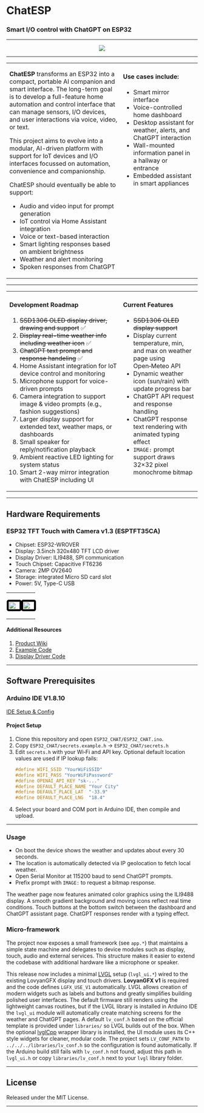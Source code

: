 <h1 align="left" class="rainbow">ChatESP</h1>
<h3 align="left">Smart I/O control with ChatGPT on ESP32</h3>

---

<p align="center">
  <img src="chatESP-banner.gif">
</p>

---

<table>
  <tr>
    <td style="vertical-align:top; width:60%">

**ChatESP** transforms an ESP32 into a compact, portable AI companion and smart interface. The long-term goal is to develop a full-feature home automation and control interface that can manage sensors, I/O devices, and user interactions via voice, video, or text.

This project aims to evolve into a modular, AI-driven platform with support for IoT devices and I/O interfaces focussed on automation, convenience and companionship.

ChatESP should eventually be able to support:

- Audio and video input for prompt generation  
- IoT control via Home Assistant integration  
- Voice or text-based interaction  
- Smart lighting responses based on ambient brightness  
- Weather and alert monitoring  
- Spoken responses from ChatGPT  

</td>
    <td style="vertical-align:top; padding-left:1%; width:40%">

<h4>Use cases include:</h4>

- Smart mirror interface  
- Voice-controlled home dashboard  
- Desktop assistant for weather, alerts, and ChatGPT interaction  
- Wall-mounted information panel in a hallway or entrance  
- Embedded assistant in smart appliances  

</td>
  </tr>
</table>


---

<table>
  <tr>
    <td style="vertical-align:top; width:60%">

#### Development Roadmap

1. ~~SSD1306 OLED display driver, drawing and support~~ ✅  
2. ~~Display real-time weather info including weather icon~~ ✅  
3. ~~ChatGPT text prompt and response handeling~~ ✅  
4. Home Assistant integration for IoT device control and monitoring  
5. Microphone support for voice-driven prompts  
6. Camera integration to support image & video prompts (e.g., fashion suggestions)  
7. Larger display support for extended text, weather maps, or dashboards  
8. Small speaker for reply/notification playback  
9. Ambient reactive LED lighting for system status  
10. Smart 2-way mirror integration with ChatESP including UI  

</td>
    <td style="vertical-align:top; padding-left:1%; width:60%">

#### Current Features

- ~~SSD1306 OLED display support~~ 
- Display current temperature, min, and max on weather page using Open‑Meteo API  
- Dynamic weather icon (sun/rain) with update progress bar  
- ChatGPT API request and response handling  
- ChatGPT response text rendering with animated typing effect  
- `IMAGE:` prompt support draws 32×32 pixel monochrome bitmap  

</td>
  </tr>
</table>

---

## Hardware Requirements
### ESP32 TFT Touch with Camera v1.3 (ESPTFT35CA)

- Chipset: ESP32-WROVER
- Display: 3.5inch 320x480 TFT LCD driver
- Display Driver: ILI9488, SPI communication
- Touch Chipset: Capacitive FT6236
- Camera: 2MP OV2640
- Storage: integrated Micro SD card slot
- Power: 5V, Type-C USB

<table>
  <tr>
    <td style="horizontal-align:middle; padding-left:1%; width:50%">
      <p align="left">
        <img src="https://i.ibb.co/N2gCqTf/ESPTFT35-CA-008.jpg" width="100%" style="border: 5px solid black; border-radius: 5px;">
      </p>
    </td>
    <td style="horizontal-align:middle; padding-left:1%; width:50%">
      <p align="left">
        <img src="https://i.ibb.co/thgTHgH/ESPTFT35-CA-007.jpg" width="100%" style="border: 5px solid black; border-radius: 5px;">
      </p>
    </td>
  </tr>
</table>

#### Additional Resources
1. [Product Wiki](https://wiki.makerfabs.com/MaTouch_3.5_TFT_Touch_with_Camera.html)
2. [Example Code](https://github.com/Makerfabs/Project_Touch-Screen-Camera)
3. [Display Driver Code](https://github.com/microrobotics/ESPTFT35CA)

---

## Software Prerequisites
### Arduino IDE V1.8.10
[IDE Setup & Config](https://www.arduino.cc/en/software) 

#### Project Setup

1. Clone this repository and open `ESP32_CHAT/ESP32_CHAT.ino`.
2. Copy `ESP32_CHAT/secrets.example.h` → `ESP32_CHAT/secrets.h`
3. Edit `secrets.h` with your Wi‑Fi and API key. Optional default location values are used if IP lookup fails:
   ```cpp
   #define WIFI_SSID "YourWiFiSSID"
   #define WIFI_PASS "YourWiFiPassword"
   #define OPENAI_API_KEY "sk-..."
   #define DEFAULT_PLACE_NAME "Your City"
   #define DEFAULT_PLACE_LAT  "-33.9"
   #define DEFAULT_PLACE_LNG  "18.4"
   ```
4. Select your board and COM port in Arduino IDE, then compile and upload.

---

### Usage

- On boot the device shows the weather and updates about every 30 seconds.
- The location is automatically detected via IP geolocation to fetch local weather.
- Open Serial Monitor at 115200 baud to send ChatGPT prompts.
- Prefix prompt with `IMAGE:` to request a bitmap response.

The weather page now features animated color graphics using the ILI9488
display. A smooth gradient background and moving icons reflect real
time conditions. Touch buttons at the bottom switch between the
dashboard and ChatGPT assistant page. ChatGPT responses render with a
typing effect.

### Micro-framework

The project now exposes a small framework (see `app.*`) that maintains a
simple state machine and delegates to device modules such as display,
touch, audio and external services. This structure makes it easier to
extend the codebase with additional hardware like a microphone or
speaker.

This release now includes a minimal [LVGL](https://github.com/lvgl/lvgl)
setup (`lvgl_ui.*`) wired to the existing LovyanGFX display and touch
drivers.  **LovyanGFX v1** is required and the code defines
`LGFX_USE_V1` automatically. LVGL allows creation of modern widgets such
as labels and buttons and greatly simplifies building polished user
interfaces.  The
default firmware still renders using the lightweight canvas routines,
but if the LVGL library is installed in Arduino IDE the `lvgl_ui`
module will automatically create matching screens for the weather and
ChatGPT pages.  A default `lv_conf.h` based on the official template is
provided under `libraries/` so LVGL builds out of the box.  When the
optional [lvglCpp](https://github.com/dev-board-tech/lvglCpp) wrapper
library is installed, the UI module uses its C++ style widgets for
cleaner, modular code.
The project sets `LV_CONF_PATH` to `../../../libraries/lv_conf.h` so the
configuration is found automatically. If the Arduino build still fails
with `lv_conf.h` not found, adjust this path in `lvgl_ui.h` or copy
`libraries/lv_conf.h` next to your `lvgl` library folder.

---


## License

Released under the MIT License.


---
